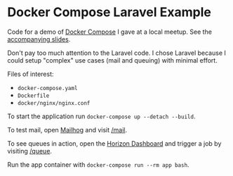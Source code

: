 # Docker Compose Laravel Example

Code for a demo of [Docker Compose](https://docs.docker.com/compose/) I gave at
a local meetup. See the [accompanying slides](https://mlo.io/talks/mnphp-containers/).

Don't pay too much attention to the Laravel code. I chose Laravel because I
could setup "complex" use cases (mail and queuing) with minimal effort.

Files of interest:

* `docker-compose.yaml`
* `Dockerfile`
* `docker/nginx/nginx.conf`

To start the application run `docker-compose up --detach --build`.

To test mail, open [Mailhog](http://localhost:8025) and visit [/mail](http://localhost:8000/mail).

To see queues in action, open the [Horizon Dashboard](http://localhost:8000/horizon)
and trigger a job by visiting [/queue](http://localhost:8000/queue).

Run the app container with `docker-compose run --rm app bash`.
